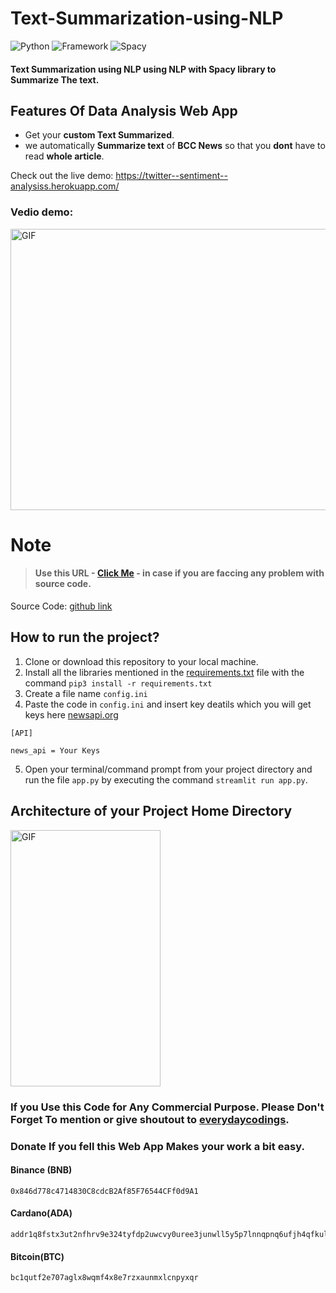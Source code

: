 # Text-Summarization-using-NLP

![Python](https://img.shields.io/badge/Python-3.8-blueviolet)
![Framework](https://img.shields.io/badge/Framework-sreamlit-red)
![Spacy](https://img.shields.io/badge/Library-Spacy-blue)


#### **Text Summarization using NLP**  using NLP with Spacy library to Summarize The text. 


## Features Of Data Analysis Web App
- Get your **custom Text Summarized**.
- we automatically **Summarize text** of **BCC News** so that you **dont** have to read **whole article**.



Check out the live demo: https://twitter--sentiment--analysiss.herokuapp.com/

### Vedio demo:
<p><img  alt="GIF" src="https://github.com/everydaycodings/Text-Summarization-using-NLP/blob/master/presentation/demo.gif" width="800" height="450" /></p>

# Note

> #### Use this URL - [Click Me](https://github.com/everydaycodings/Text-Summarization-using-NLP/issues/new) - in case if you are faccing any problem with source code.



Source Code: [github link](https://github.com/everydaycodings/Text-Summarization-using-NLP)


## How to run the project?

1. Clone or download this repository to your local machine.
2. Install all the libraries mentioned in the [requirements.txt](https://github.com/everydaycodings/Text-Summarization-using-NLP/blob/master/requirements.txt) file with the command `pip3 install -r requirements.txt`
3. Create a file name `config.ini`
4. Paste the code in `config.ini` and insert key deatils which you will get keys here [newsapi.org](https://newsapi.org/)
```
[API]

news_api = Your Keys

```
5. Open your terminal/command prompt from your project directory and run the file `app.py` by executing the command `streamlit run app.py`.

## Architecture of your Project Home Directory
<p><img  alt="GIF" src="https://github.com/everydaycodings/Text-Summarization-using-NLP/blob/master/presentation/arc.png" width="240" height="410" /></p>


### If you Use this Code for Any Commercial Purpose. Please Don't Forget To mention or give shoutout to [everydaycodings](https://github.com/everydaycodings).

### Donate If you fell this Web App Makes your work a bit easy.

#### Binance (BNB)
```
0x846d778c4714830C8cdcB2Af85F76544CFf0d9A1
```
#### Cardano(ADA)
```
addr1q8fstx3ut2nfhrv9e324tyfdp2uwcvy0uree3junwll5y5p7lnnqpnq6ufjh4qfkul9tvx49udsnyq7vmst6huvngyss72e63v
```

#### Bitcoin(BTC)
```
bc1qutf2e707aglx8wqmf4x8e7rzxaunmxlcnpyxqr
```